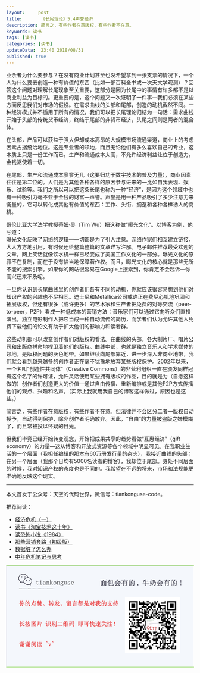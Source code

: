 ```yaml
---   
layout:     post  
title:       《长尾理论》5.4声誉经济 
description: 简言之，有些作者在意版权，有些作者不在意。      
keywords: 读书 
tags: [读书]  
categories: [读书]  
updateData:  23:40 2018/08/31   
published: true   
---  
```



业余者为什么要参与？在没有商业计划甚至也没希望拿到一张支票的情况下，一个人为什么要去创造一种有价值的东西（比如一部百科全书或一次天文学观测）？回答这个问题对理解长尾现象至关重要，这部分是因为长尾中的事情有许多都不是以商业利益为目标的。更重要的是，这个问题又一次证明了一件事—我们必须在某些方面反思我们对市场的假设。在需求曲线的头部和尾部，创造的动机截然不同。一种经济模式并不适用于所有的情况。我们可以把长尾理论归结为一句话：需求曲线开始于头部的传统货币经济，终结于尾部的非货币经济，头尾之间则是两者的混合体。  


在头部，产品可以获益于强大但却成本高昂的大规模市场流通渠道，商业上的考虑因素占据统治地位。这是专业者的领地，而且无论他们有多么喜欢自己的专业，这本质上只是一份工作而已。生产和流通成本太高，不允许经济利益让位于创造力。金钱驱使着一切。  


在尾部，生产和流通成本寥寥无几（这要归功于数字技术的普及力量），商业因素往往是第二位的。人们是为其他各种各样的原因参与进来的—比如自我表现、娱乐、试验等。我们之所以可以把这条长尾也称为一种“经济”，是因为这个领域中也有一种吸引力毫不亚于金钱的财富—声誉。声誉是用一种产品吸引了多少注意力来衡量的，它可以转化成其他有价值的东西：工作、头衔、拥趸和各种各样诱人的商机。  


哥伦比亚大学法学教授蒂姆·吴（Tim Wu）把这称做“曝光文化”。以博客为例，他写道：  
曝光文化反映了网络的逻辑—一切都是为了引人注意。网络作家们相互建立链接，大大方方地引用，有时候还给整篇整篇的文章详写注解。电子邮件推荐最受欢迎的文章，网上笑话就像饮水机一样已经变成了美国工作文化的一部分。曝光文化的原罪不在复制，而在于没有恰当地保障著作权。而且，曝光文化的核心就是那些无所不能的搜索引擎。如果你的网站很容易在Google上搜索到，你肯定不会起诉—你高兴还来不及呢。  


一旦你认识到长尾曲线里的创作者们各有不同的动机，你就应该很容易想到他们对知识产权的兴趣也不尽相同。迪士尼和Metallica公司或许正在费尽心机地巩固和拓展版权，但还有很多（或许更多）的艺术家和生产者把免费的对等交流（peer-to-peer，P2P）看成一种低成本的营销方法：音乐家们可以通过它向听众们直播演出，独立电影制作人把它当成一种自动流传的简历，而学者们认为允许其他人免费下载他们的论文有助于扩大他们的影响力和读者群。  


这些动机都可以改变创作者们对版权的看法。在曲线的头部，各大制片厂、唱片公司和出版商拼命地捍卫着他们的版权。曲线中部，也就是独立音乐人和学术媒体的领地，是版权问题的灰色地带。如果继续向尾部靠近，进一步深入非商业地带，我们就会看到越来越多的创作者正在毫不犹豫地放弃某些版权保护。2002年以来，一个名叫“创造性共同体”（Creative Commons）的非营利组织一直在颁发同样冠有这个名字的许可证，允许灵活使用某些拥有版权的作品，目的就是为（自愿这样做的）创作者们创造更大的价值—通过自由传播、重新编排或是其他P2P方式传播他们的观点、兴趣和名声。（实际上我就用我自己的博客这样做过，原因也是这些。）  



简言之，有些作者在意版权，有些作者不在意。但法律并不会区分二者—版权自动授予，自动得到保护，除非创作者明确放弃。因此，“自由”的力量被盗版之嫌模糊了，而且常被投以怀疑的目光。  


但我们毕竟已经开始转变观念，开始把成果共享的趋势看做“互惠经济”（gift economy）的力量—这从博客和开放式资源等各个领域中明显可见。在我职业生活的一个层面（我担任编辑的那本有60万册发行量的杂志），我接近曲线的头部；在另一个层面（我那个日均有5000名读者的博客），我却位于尾部。身处不同层面的时候，我对知识产权的态度也是不同的。我希望在不远的将来，市场和法规能更准确地反映这个现实。  






---


本文首发于公众号：天空的代码世界，微信号：tiankonguse-code。  


推荐阅读：  


* [经济危机（一）](https://mp.weixin.qq.com/s/hxO7oR8cLljSClYS-yE6pw)   
* [读书《淘宝技术这十年》](https://mp.weixin.qq.com/s/IeOQGh22U_1TPrf6sYYTkQ)   
* [读恐怖小说《1984》](https://mp.weixin.qq.com/s/q7HL5o_R5cqJc0b9Ll7EMw)    
* [那些营销套路（初级版）](https://mp.weixin.qq.com/s/xdvqZo9ll6kaL66Cdx)   
* [数据脏了怎么办](https://mp.weixin.qq.com/s/Blw4yxmIsE51dzzbNcfFbg)    
* [中年危机笔记与思考](https://mp.weixin.qq.com/s/dFzDtZS0JN6hhpc1DF-e_g)     



![](/images/tiankonguse-support.png) 




